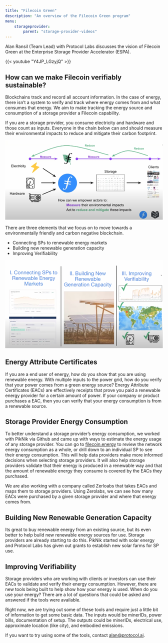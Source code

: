 ```yaml
---
title: "Filecoin Green"
description: "An overview of the Filecoin Green program"
menu:
    storageprovider:
        parent: "storage-provider-videos"
---
```



Alan Ransil (Team Lead) with Protocol Labs discusses the vision of Filecoin Green at the Enterprise Storage Provider Accelerator (ESPA).


{{< youtube "Y4JP_LGzyjQ" >}}

## How can we make Filecoin verifiably sustainable?

Blockchains track and record all account information. In the case of energy, there isn’t a system to verify and track where energy comes from and what consumes that energy. We aim to make tracking the energy source and consumption of a storage provider a Filecoin capability. 

If you are a storage provider, you consume electricity and hardware and those count as inputs. Everyone in the chain below can and should measure their environmental impacts to reduce and mitigate their carbon footprint.

![Electical input and output](1.png)

There are three elements that we focus on to move towards a environmentally friendly and carbon negative blockchain. 

- Connecting SPs to renewable energy markets
- Building new renewable generation capacity
- Improving Verifiability

![The three goals of filecoin green](2.png)

## Energy Attribute Certificates

If you are a end user of energy, how do you show that you are using renewable energy. With multiple inputs to the power grid, how do you verify that your power comes from a green energy source? Energy Attribute Certificates (EACs) are effectively receipts that prove you paid a renewable energy provider for a certain amount of power. If your company or product purchases a EAC, then you can verify that your energy consumption is from a renewable source. 

## Storage Provider Energy Consumption

To better understand a storage provider’s energy consumption, we worked with PikNik via Github and came up with ways to estimate the energy usage of any storage provider. You can go to [filecoin.energy](http://filecoin.energy) to review the network energy consumption as a whole, or drill down to an individual SP to see their energy consumption. This will help data providers make more informed decisions when selecting storage providers. It will also help storage providers validate that their energy is produced in a renewable way and that the amount of renewable energy they consume is covered by the EACs they purchased. 

We are also working with a company called Zerloabs that takes EACs and maps them to storage providers. Using Zerolabs, we can see how many EACs were purchased by a given storage provider and where that energy comes from. 

## Building New Renewable Generation Capacity

Its great to buy renewable energy from an existing source, but its even better to help build new renewable energy sources for use. Storage providers are already starting to do this. PikNik started with solar energy and Protocol Labs has given out grants to establish new solar farms for SP use. 

## Improving Verifiability

Storage providers who are working with clients or investors can use their EACs to validate and verify their energy consumption. However, there are new tools being built to help show how your energy is used. When do you use your energy? There are a lot of questions that could be asked and answered if the tools were available. 

Right now, we are trying out some of these tools and require just a little bit of information to get some basic data. The inputs would be minerIDs, power bills, documentation of setup. The outputs could be minerIDs, electrical use, approximate location (like city), and embodied emissions. 

If you want to try using some of the tools, contact alan@protocol.ai.
